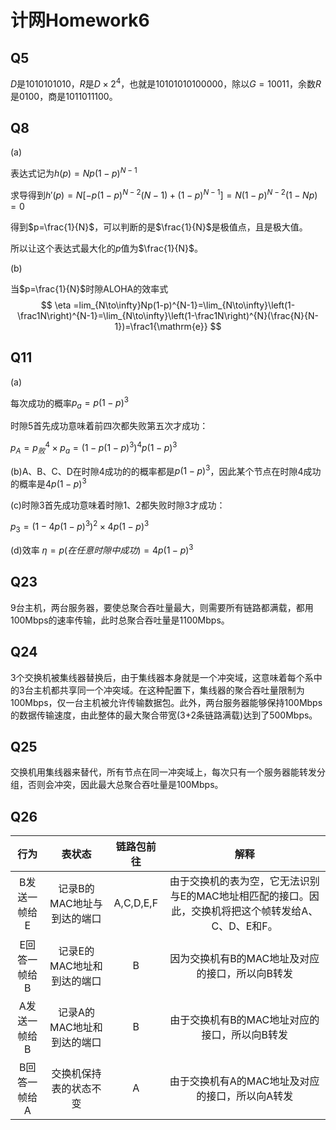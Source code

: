 # 计网Homework6

## Q5

$D$是$1010101010$，$R$是$D\times2^4$，也就是$10101010100000$，除以$G=10011$，余数$R$是$0100$，商是$1011011100$。

## Q8

(a)

表达式记为$h(p)=Np(1-p)^{N-1}$

求导得到$h'(p)=N\left[-p(1-p)^{N-2}(N-1)+(1-p)^{N-1}\right]=N(1-p)^{N-2}(1-Np)=0$

得到$p=\frac{1}{N}$，可以判断的是$\frac{1}{N}$是极值点，且是极大值。

所以让这个表达式最大化的$p$值为$\frac{1}{N}$。

(b)

当$p=\frac{1}{N}$时隙ALOHA的效率式
$$
\eta =lim_{N\to\infty}Np(1-p)^{N-1}=\lim_{N\to\infty}\left(1-\frac1N\right)^{N-1}=\lim_{N\to\infty}\left(1-\frac1N\right)^{N}(\frac{N}{N-1})=\frac1{\mathrm{e}}
$$

## Q11

(a)

每次成功的概率$p_a=p(1-p)^3$

时隙5首先成功意味着前四次都失败第五次才成功：

$p_A=p_败^4\times p_a=(1-p(1-p)^3)^4p(1-p)^3$

(b)A、B、C、D在时隙4成功的的概率都是$p(1-p)^3$，因此某个节点在时隙4成功的概率是$4p(1-p)^3$

(c)时隙3首先成功意味着时隙1、2都失败时隙3才成功：

$p_3=(1-4p(1-p)^3)^2\times4p(1-p)^3$

(d)效率 $\eta=p(在任意时隙中成功)=4p(1-p)^3$  

## Q23

9台主机，两台服务器，要使总聚合吞吐量最大，则需要所有链路都满载，都用100Mbps的速率传输，此时总聚合吞吐量是1100Mbps。

## Q24

3个交换机被集线器替换后，由于集线器本身就是一个冲突域，这意味着每个系中的3台主机都共享同一个冲突域。在这种配置下，集线器的聚合吞吐量限制为100Mbps，仅一台主机被允许传输数据包。此外，两台服务器能够保持100Mbps的数据传输速度，由此整体的最大聚合带宽(3+2条链路满载)达到了500Mbps。

## Q25

交换机用集线器来替代，所有节点在同一冲突域上，每次只有一个服务器能转发分组，否则会冲突，因此最大总聚合吞吐量是100Mbps。

## Q26

|     行为     |           表状态           | 链路包前往 |                             解释                             |
| :----------: | :------------------------: | :--------: | :----------------------------------------------------------: |
| B发送一帧给E | 记录B的MAC地址与到达的端口 | A,C,D,E,F  | 由于交换机的表为空，它无法识别与E的MAC地址相匹配的接口。因此，交换机将把这个帧转发给A、C、D、E和F。 |
| E回答一帧给B | 记录E的MAC地址和到达的端口 |     B      |       因为交换机有B的MAC地址及对应的接口，所以向B转发        |
| A发送一帧给B | 记录A的MAC地址和到达的端口 |     B      |        由于交换机有B的MAC地址对应的接口，所以向B转发         |
| B回答一帧给A |   交换机保持表的状态不变   |     A      |       由于交换机有A的MAC地址及对应的接口，所以向A转发        |